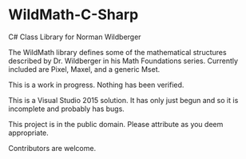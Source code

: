 # WildMath-C-Sharp
C# Class Library for Norman Wildberger

The WildMath library defines some of the mathematical structures described by Dr. Wildberger in his Math Foundations series.
Currently included are Pixel, Maxel, and a generic Mset.

This is a work in progress. Nothing has been verified.

This is a Visual Studio 2015 solution. It has only just begun and so it is incomplete and probably has bugs.

This project is in the public domain. Please attribute as you deem appropriate.

Contributors are welcome.
